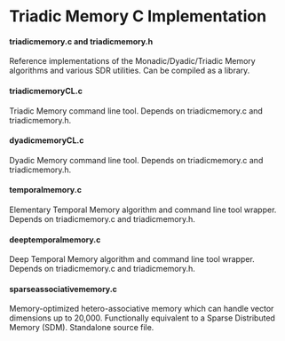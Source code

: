 # Triadic Memory C Implementation


#### triadicmemory.c and triadicmemory.h

Reference implementations of the Monadic/Dyadic/Triadic Memory algorithms and various SDR utilities.
Can be compiled as a library.

#### triadicmemoryCL.c

Triadic Memory command line tool. Depends on triadicmemory.c and triadicmemory.h.

#### dyadicmemoryCL.c

Dyadic Memory command line tool. Depends on triadicmemory.c and triadicmemory.h.

#### temporalmemory.c

Elementary Temporal Memory algorithm and command line tool wrapper. Depends on triadicmemory.c and triadicmemory.h.

#### deeptemporalmemory.c

Deep Temporal Memory algorithm and command line tool wrapper. Depends on triadicmemory.c and triadicmemory.h.


#### sparseassociativememory.c

Memory-optimized hetero-associative memory which can handle vector dimensions up to 20,000.
Functionally equivalent to a Sparse Distributed Memory (SDM).
Standalone source file.
